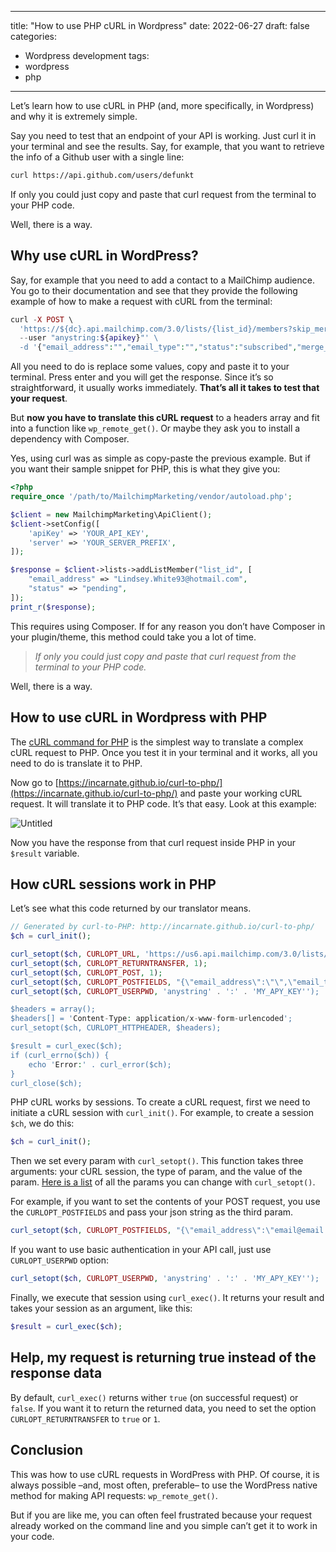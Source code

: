 
---
title: "How to use PHP cURL in Wordpress"
date: 2022-06-27
draft: false
categories: 
- Wordpress development
tags:
- wordpress
- php
---

Let’s learn how to use cURL in PHP (and, more specifically, in Wordpress) and why it is extremely simple.

Say you need to test that an endpoint of your API is working. Just curl it in your terminal and see the results. Say, for example, that you want to retrieve the info of a Github user with a single line:

```bash
curl https://api.github.com/users/defunkt
```

If only you could just copy and paste that curl request from the terminal to your PHP code.

Well, there is a way.
## Why use cURL in WordPress?

Say, for example that you need to add a contact to a MailChimp audience. You go to their documentation and see that they provide the following example of how to make a request with cURL from the terminal:

```php
curl -X POST \
  'https://${dc}.api.mailchimp.com/3.0/lists/{list_id}/members?skip_merge_validation=<SOME_BOOLEAN_VALUE>' \
  --user "anystring:${apikey}"' \
  -d '{"email_address":"","email_type":"","status":"subscribed","merge_fields":{},"interests":{},"language":"","vip":false,"location":{"latitude":0,"longitude":0},"marketing_permissions":[],"ip_signup":"","timestamp_signup":"","ip_opt":"","timestamp_opt":"","tags":[]}'
```

All you need to do is replace some values, copy and paste it to your terminal. Press enter and you will get the response. Since it’s so straightforward, it usually works immediately. **That’s all it takes to test that your request**.

But **now you have to translate this cURL request** to a headers array and fit into a function like `wp_remote_get()`. Or maybe they ask you to install a dependency with Composer.

Yes, using curl was as simple as copy-paste the previous example. But if you want their sample snippet for PHP, this is what they give you:

```php
<?php
require_once '/path/to/MailchimpMarketing/vendor/autoload.php';

$client = new MailchimpMarketing\ApiClient();
$client->setConfig([
    'apiKey' => 'YOUR_API_KEY',
    'server' => 'YOUR_SERVER_PREFIX',
]);

$response = $client->lists->addListMember("list_id", [
    "email_address" => "Lindsey.White93@hotmail.com",
    "status" => "pending",
]);
print_r($response);
```

This requires using Composer. If for any reason you don’t have Composer in your plugin/theme, this method could take you a lot of time. 

> *If only you could just copy and paste that curl request from the terminal to your PHP code.*
> 

Well, there is a way.

## How to use cURL in Wordpress with PHP

The [cURL command for PHP](https://www.php.net/manual/fr/book.curl.php) is the simplest way to translate a complex cURL request to PHP. Once you test it in your terminal and it works, all you need to do is translate it to PHP.

Now go to [https://incarnate.github.io/curl-to-php/](https://incarnate.github.io/curl-to-php/) and paste your working cURL request. It will translate it to PHP code. It’s that easy. Look at this example:

![Untitled](https://s3-us-west-2.amazonaws.com/secure.notion-static.com/1f4a5083-7e6f-4485-a1b4-f7349555afaa/Untitled.png)

Now you have the response from that curl request inside PHP in your `$result` variable. 

## How cURL sessions work in PHP

Let’s see what this code returned by our translator means. 

```php
// Generated by curl-to-PHP: http://incarnate.github.io/curl-to-php/
$ch = curl_init();

curl_setopt($ch, CURLOPT_URL, 'https://us6.api.mailchimp.com/3.0/lists/5/members');
curl_setopt($ch, CURLOPT_RETURNTRANSFER, 1);
curl_setopt($ch, CURLOPT_POST, 1);
curl_setopt($ch, CURLOPT_POSTFIELDS, "{\"email_address\":\"\",\"email_type\":\"\",\"status\":\"subscribed\",\"merge_fields\":{},\"interests\":{},\"language\":\"\",\"vip\":false,\"location\":{\"latitude\":0,\"longitude\":0},\"marketing_permissions\":[],\"ip_signup\":\"\",\"timestamp_signup\":\"\",\"ip_opt\":\"\",\"timestamp_opt\":\"\",\"tags\":[]}");
curl_setopt($ch, CURLOPT_USERPWD, 'anystring' . ':' . 'MY_APY_KEY'');

$headers = array();
$headers[] = 'Content-Type: application/x-www-form-urlencoded';
curl_setopt($ch, CURLOPT_HTTPHEADER, $headers);

$result = curl_exec($ch);
if (curl_errno($ch)) {
    echo 'Error:' . curl_error($ch);
}
curl_close($ch);
```

PHP cURL works by sessions. To create a cURL request, first we need to initiate a cURL session with `curl_init()`. For example, to create a session `$ch`, we do this:

```php
$ch = curl_init();
```

Then we set every param with `curl_setopt()`. This function takes three arguments: your cURL session, the type of param, and the value of the param. [Here is a list](https://www.php.net/manual/en/function.curl-setopt.php) of all the params you can change with `curl_setopt()`.

For example, if you want to set the contents of your POST request, you use the `CURLOPT_POSTFIELDS` and pass your json string as the third param.

```php
curl_setopt($ch, CURLOPT_POSTFIELDS, "{\"email_address\":\"email@email.com",\"tags\":[]}");
```

If you want to use basic authentication in your API call, just use `CURLOPT_USERPWD` option:

```php
curl_setopt($ch, CURLOPT_USERPWD, 'anystring' . ':' . 'MY_APY_KEY'');
```

Finally, we execute that session using `curl_exec()`. It returns your result and takes your session as an argument, like this:

```php
$result = curl_exec($ch);
```

## Help, my request is returning true instead of the response data

By default, `curl_exec()` returns wither `true` (on successful request) or `false`. If you want it to return the returned data, you need to set the option `CURLOPT_RETURNTRANSFER` to `true` or `1`. 

## Conclusion

This was how to use cURL requests in WordPress with PHP. Of course, it is always possible –and, most often, preferable– to use the WordPress native method for making API requests: `wp_remote_get()`.

But if you are like me, you can often feel frustrated because your request already worked on the command line and you simple can’t get it to work in your code. 
